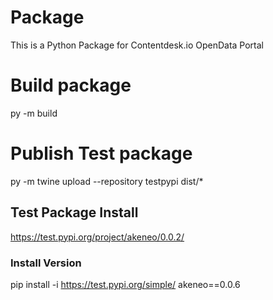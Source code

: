 # Package
This is a Python Package for Contentdesk.io OpenData Portal


# Build package

py -m build

# Publish Test package

py -m twine upload --repository testpypi dist/*

## Test Package Install

https://test.pypi.org/project/akeneo/0.0.2/

### Install Version
pip install -i https://test.pypi.org/simple/ akeneo==0.0.6